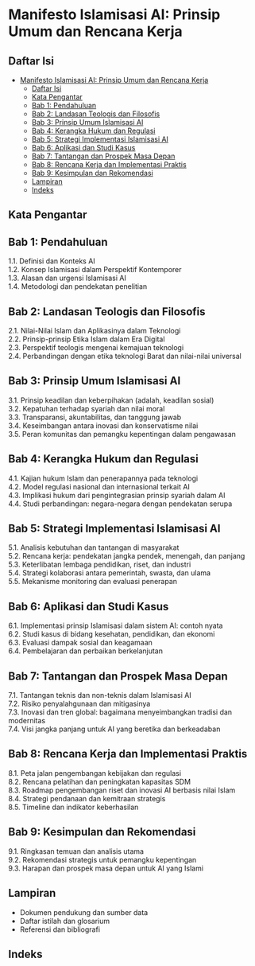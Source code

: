 # Manifesto Islamisasi AI: Prinsip Umum dan Rencana Kerja

## Daftar Isi

- [Manifesto Islamisasi AI: Prinsip Umum dan Rencana Kerja](#manifesto-islamisasi-ai-prinsip-umum-dan-rencana-kerja)
  - [Daftar Isi](#daftar-isi)
  - [Kata Pengantar](#kata-pengantar)
  - [Bab 1: Pendahuluan](#bab-1-pendahuluan)
  - [Bab 2: Landasan Teologis dan Filosofis](#bab-2-landasan-teologis-dan-filosofis)
  - [Bab 3: Prinsip Umum Islamisasi AI](#bab-3-prinsip-umum-islamisasi-ai)
  - [Bab 4: Kerangka Hukum dan Regulasi](#bab-4-kerangka-hukum-dan-regulasi)
  - [Bab 5: Strategi Implementasi Islamisasi AI](#bab-5-strategi-implementasi-islamisasi-ai)
  - [Bab 6: Aplikasi dan Studi Kasus](#bab-6-aplikasi-dan-studi-kasus)
  - [Bab 7: Tantangan dan Prospek Masa Depan](#bab-7-tantangan-dan-prospek-masa-depan)
  - [Bab 8: Rencana Kerja dan Implementasi Praktis](#bab-8-rencana-kerja-dan-implementasi-praktis)
  - [Bab 9: Kesimpulan dan Rekomendasi](#bab-9-kesimpulan-dan-rekomendasi)
  - [Lampiran](#lampiran)
  - [Indeks](#indeks)

## Kata Pengantar

## Bab 1: Pendahuluan  

1.1. Definisi dan Konteks AI  
1.2. Konsep Islamisasi dalam Perspektif Kontemporer  
1.3. Alasan dan urgensi Islamisasi AI  
1.4. Metodologi dan pendekatan penelitian  

## Bab 2: Landasan Teologis dan Filosofis  

2.1. Nilai-Nilai Islam dan Aplikasinya dalam Teknologi  
2.2. Prinsip-prinsip Etika Islam dalam Era Digital  
2.3. Perspektif teologis mengenai kemajuan teknologi  
2.4. Perbandingan dengan etika teknologi Barat dan nilai-nilai universal  

## Bab 3: Prinsip Umum Islamisasi AI  

3.1. Prinsip keadilan dan keberpihakan (adalah, keadilan sosial)  
3.2. Kepatuhan terhadap syariah dan nilai moral  
3.3. Transparansi, akuntabilitas, dan tanggung jawab  
3.4. Keseimbangan antara inovasi dan konservatisme nilai  
3.5. Peran komunitas dan pemangku kepentingan dalam pengawasan  

## Bab 4: Kerangka Hukum dan Regulasi  

4.1. Kajian hukum Islam dan penerapannya pada teknologi  
4.2. Model regulasi nasional dan internasional terkait AI  
4.3. Implikasi hukum dari pengintegrasian prinsip syariah dalam AI  
4.4. Studi perbandingan: negara-negara dengan pendekatan serupa  

## Bab 5: Strategi Implementasi Islamisasi AI  

5.1. Analisis kebutuhan dan tantangan di masyarakat  
5.2. Rencana kerja: pendekatan jangka pendek, menengah, dan panjang  
5.3. Keterlibatan lembaga pendidikan, riset, dan industri  
5.4. Strategi kolaborasi antara pemerintah, swasta, dan ulama  
5.5. Mekanisme monitoring dan evaluasi penerapan  

## Bab 6: Aplikasi dan Studi Kasus  

6.1. Implementasi prinsip Islamisasi dalam sistem AI: contoh nyata  
6.2. Studi kasus di bidang kesehatan, pendidikan, dan ekonomi  
6.3. Evaluasi dampak sosial dan keagamaan  
6.4. Pembelajaran dan perbaikan berkelanjutan  

## Bab 7: Tantangan dan Prospek Masa Depan  

7.1. Tantangan teknis dan non-teknis dalam Islamisasi AI  
7.2. Risiko penyalahgunaan dan mitigasinya  
7.3. Inovasi dan tren global: bagaimana menyeimbangkan tradisi dan modernitas  
7.4. Visi jangka panjang untuk AI yang beretika dan berkeadaban  

## Bab 8: Rencana Kerja dan Implementasi Praktis  

8.1. Peta jalan pengembangan kebijakan dan regulasi  
8.2. Rencana pelatihan dan peningkatan kapasitas SDM  
8.3. Roadmap pengembangan riset dan inovasi AI berbasis nilai Islam  
8.4. Strategi pendanaan dan kemitraan strategis  
8.5. Timeline dan indikator keberhasilan  

## Bab 9: Kesimpulan dan Rekomendasi  

9.1. Ringkasan temuan dan analisis utama  
9.2. Rekomendasi strategis untuk pemangku kepentingan  
9.3. Harapan dan prospek masa depan untuk AI yang Islami  

## Lampiran  

- Dokumen pendukung dan sumber data  
- Daftar istilah dan glosarium  
- Referensi dan bibliografi  

## Indeks
